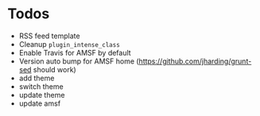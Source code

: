 # Todos

- RSS feed template
- Cleanup `plugin_intense_class`
- Enable Travis for AMSF by default
- Version auto bump for AMSF home (https://github.com/jharding/grunt-sed should work)
- add theme
- switch theme
- update theme
- update amsf
